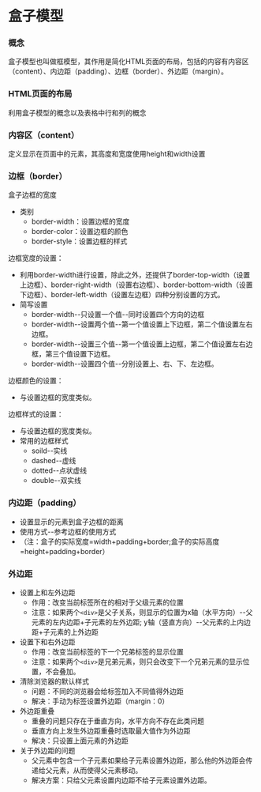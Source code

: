 # 盒子模型

### 概念
盒子模型也叫做框模型，其作用是简化HTML页面的布局，包括的内容有内容区（content）、内边距（padding）、边框（border）、外边距（margin）。

### HTML页面的布局 

利用盒子模型的概念以及表格中行和列的概念 

### 内容区（content）
定义显示在页面中的元素，其高度和宽度使用height和width设置  

### 边框（border）
盒子边框的宽度
	
- 类别
	- border-width：设置边框的宽度
    - border-color：设置边框的颜色
    - border-style：设置边框的样式
    
边框宽度的设置：
- 利用border-width进行设置，除此之外，还提供了border-top-width（设置上边框）、border-right-width（设置右边框）、border-bottom-width（设置下边框）、border-left-width（设置左边框）四种分别设置的方式。
- 简写设置
	- border-width--只设置一个值--同时设置四个方向的边框
    - border-width--设置两个值--第一个值设置上下边框，第二个值设置左右边框。 
    - border-width--设置三个值--第一个值设置上边框，第二个值设置左右边框，第三个值设置下边框。
    - border-width--设置四个值--分别设置上、右、下、左边框。

边框颜色的设置：
- 与设置边框的宽度类似。

边框样式的设置：
- 与设置边框的宽度类似。
- 常用的边框样式
	- soild--实线
    - dashed--虚线
    - dotted--点状虚线
    - double--双实线

### 内边距（padding）
- 设置显示的元素到盒子边框的距离
- 使用方式--参考边框的使用方式
- （注：盒子的实际宽度=width+padding+border;盒子的实际高度=height+padding+border）

### 外边距
- 设置上和左外边距
	- 作用：改变当前标签所在的相对于父级元素的位置
	- 注意：如果两个`<div>`是父子关系，则显示的位置为x轴（水平方向）--父元素的左内边距+子元素的左外边距;                                                                                                y轴（竖直方向）--父元素的上内边距+子元素的上外边距
- 设置下和右外边距
    - 作用：改变当前标签的下一个兄弟标签的显示位置
    - 注意：如果两个`<div>`是兄弟元素，则只会改变下一个兄弟元素的显示位置，不会叠加。
- 清除浏览器的默认样式
    - 问题：不同的浏览器会给<body>标签加入不同值得外边距
    - 解决：手动为<body>标签设置外边距（margin：0）
- 外边距重叠
    - 重叠的问题只存在于垂直方向，水平方向不存在此类问题
    - 垂直方向上发生外边距重叠时选取最大值作为外边距
    - 解决：只设置上面元素的外边距
- 关于外边距的问题
    - 父元素中包含一个子元素如果给子元素设置外边距，那么他的外边距会传递给父元素，从而使得父元素移动。
    - 解决方案：只给父元素设置内边距不给子元素设置外边距。